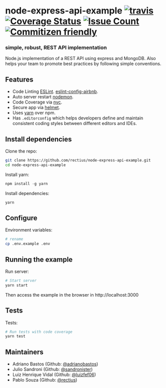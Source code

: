# node-express-api-example [![travis][travis-image]][travis-url] [![Coverage Status][coveralls-image]][coveralls-url] [![Issue Count][codeclimate-image]][codeclimate-url] [![Commitizen friendly][commitizen-image]][commitizen-url]

[travis-image]: https://img.shields.io/travis/rectius/node-express-api-example/master.svg
[travis-url]: https://travis-ci.org/rectius/node-express-api-example
[coveralls-image]: https://coveralls.io/repos/github/rectius/node-express-api-example/badge.svg?branch=master
[coveralls-url]: https://coveralls.io/github/rectius/node-express-api-example?branch=master
[codeclimate-image]: https://codeclimate.com/github/rectius/node-express-api-example/badges/issue_count.svg
[codeclimate-url]: https://codeclimate.com/github/rectius/node-express-api-example
[commitizen-image]: https://img.shields.io/badge/commitizen-friendly-brightgreen.svg
[commitizen-url]: http://commitizen.github.io/cz-cli/

### simple, robust, REST API implementation

Node.js implementation of a REST API using express and MongoDB. Also helps your team to promote best practices by following simple conventions.

## Features

- Code Linting [ESLint](http://eslint.org). [eslint-config-airbnb](https://github.com/airbnb/javascript/tree/master/packages/eslint-config-airbnb).
- Auto server restart [nodemon](https://github.com/remy/nodemon).
- Code Coverage via [nyc](https://www.npmjs.com/package/nyc).
- Secure app via [helmet](https://github.com/helmetjs/helmet).
- Uses [yarn](https://yarnpkg.com) over npm.
- Has `.editorconfig` which helps developers define and maintain consistent coding styles between different editors and IDEs.

## Install dependencies

Clone the repo:
```sh
git clone https://github.com/rectius/node-express-api-example.git
cd node-express-api-example
```

Install yarn:
```js
npm install -g yarn
```

Install dependencies:
```sh
yarn
```

## Configure 

Environment variables:
```sh
# rename
cp .env.example .env
```

## Running the example

Run server:
```sh
# Start server
yarn start
```

Then access the example in the browser in http://localhost:3000

## Tests

Tests:
```sh
# Run tests with code coverage
yarn test
```

## Maintainers

- Adriano Bastos (Github: <a href="https://github.com/adrianobastos">@adrianobastos</a>)
- Julio Sandroni (Github: <a href="https://github.com/sandronister">@sandronister</a>)
- Luiz Henrique Vidal (Github: <a href="https://github.com/luizfef06">@luizfef06</a>)
- Pablo Souza (Github: <a href="https://github.com/rectius">@rectius</a>)
